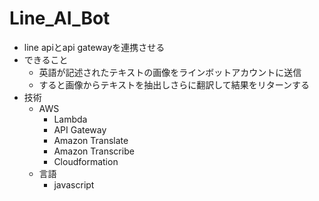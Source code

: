 # Line_AI_Bot

- line apiとapi gatewayを連携させる  
- できること  
  - 英語が記述されたテキストの画像をラインボットアカウントに送信  
  - すると画像からテキストを抽出しさらに翻訳して結果をリターンする  
- 技術  
  - AWS  
    - Lambda  
    - API Gateway
    - Amazon Translate  
    - Amazon Transcribe  
    - Cloudformation
   - 言語  
     - javascript  
